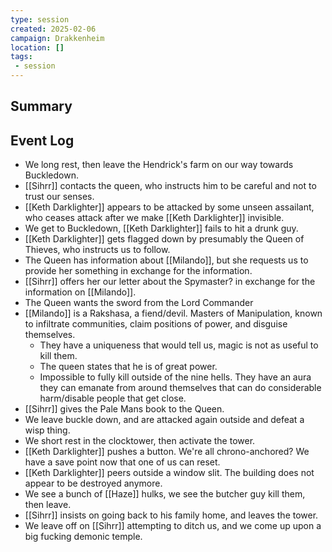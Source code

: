 ```yaml
---
type: session
created: 2025-02-06
campaign: Drakkenheim
location: []
tags:
 - session
---
```



## Summary

## Event Log

- We long rest, then leave the Hendrick's farm on our way towards Buckledown.
- [[Sihrr]] contacts the queen, who instructs him to be careful and not to trust our senses.
- [[Keth Darklighter]] appears to be attacked by some unseen assailant, who ceases attack after we make [[Keth Darklighter]] invisible.
- We get to Buckledown, [[Keth Darklighter]] fails to hit a drunk guy.
- [[Keth Darklighter]] gets flagged down by presumably the Queen of Thieves, who instructs us to follow.
- The Queen has information about [[Milando]], but she requests us to provide her something in exchange for the information.
- [[Sihrr]] offers her our letter about the Spymaster? in exchange for the information on [[Milando]].
- The Queen wants the sword from the Lord Commander
- [[Milando]] is a Rakshasa, a fiend/devil. Masters of Manipulation, known to infiltrate communities, claim positions of power, and disguise themselves.
	- They have a uniqueness that would tell us, magic is not as useful to kill them.
	- The queen states that he is of great power.
	- Impossible to fully kill outside of the nine hells. They have an aura they can emanate from around themselves that can do considerable harm/disable people that get close.
- [[Sihrr]] gives the Pale Mans book to the Queen.
- We leave buckle down, and are attacked again outside and defeat a wisp thing.
- We short rest in the clocktower, then activate the tower.
- [[Keth Darklighter]] pushes a button. We're all chrono-anchored? We have a save point now that one of us can reset.
- [[Keth Darklighter]] peers outside a window slit. The building does not appear to be destroyed anymore.
- We see a bunch of [[Haze]] hulks, we see the butcher guy kill them, then leave.
- [[Sihrr]] insists on going back to his family home, and leaves the tower.
- We leave off on [[Sihrr]] attempting to ditch us, and we come up upon a big fucking demonic temple.
